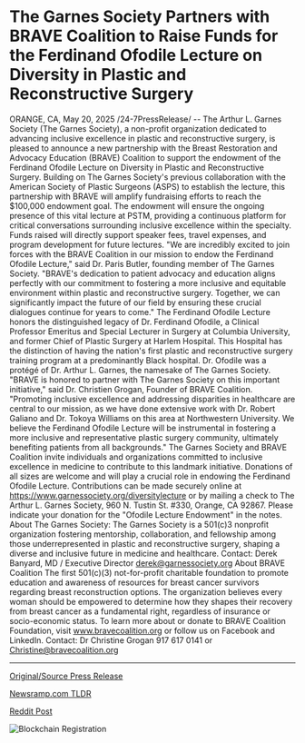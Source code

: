 # The Garnes Society Partners with BRAVE Coalition to Raise Funds for the Ferdinand Ofodile Lecture on Diversity in Plastic and Reconstructive Surgery

ORANGE, CA, May 20, 2025 /24-7PressRelease/ -- The Arthur L. Garnes Society (The Garnes Society), a non-profit organization dedicated to advancing inclusive excellence in plastic and reconstructive surgery, is pleased to announce a new partnership with the Breast Restoration and Advocacy Education (BRAVE) Coalition to support the endowment of the Ferdinand Ofodile Lecture on Diversity in Plastic and Reconstructive Surgery.   Building on The Garnes Society's previous collaboration with the American Society of Plastic Surgeons (ASPS) to establish the lecture, this partnership with BRAVE will amplify fundraising efforts to reach the $100,000 endowment goal. The endowment will ensure the ongoing presence of this vital lecture at PSTM, providing a continuous platform for critical conversations surrounding inclusive excellence within the specialty. Funds raised will directly support speaker fees, travel expenses, and program development for future lectures.  "We are incredibly excited to join forces with the BRAVE Coalition in our mission to endow the Ferdinand Ofodile Lecture," said Dr. Paris Butler, founding member of The Garnes Society. "BRAVE's dedication to patient advocacy and education aligns perfectly with our commitment to fostering a more inclusive and equitable environment within plastic and reconstructive surgery. Together, we can significantly impact the future of our field by ensuring these crucial dialogues continue for years to come."  The Ferdinand Ofodile Lecture honors the distinguished legacy of Dr. Ferdinand Ofodile, a Clinical Professor Emeritus and Special Lecturer in Surgery at Columbia University, and former Chief of Plastic Surgery at Harlem Hospital. This Hospital has the distinction of having the nation's first plastic and reconstructive surgery training program at a predominantly Black hospital. Dr. Ofodile was a protégé of Dr. Arthur L. Garnes, the namesake of The Garnes Society.  "BRAVE is honored to partner with The Garnes Society on this important initiative," said Dr. Christien Grogan, Founder of BRAVE Coalition. "Promoting inclusive excellence and addressing disparities in healthcare are central to our mission, as we have done extensive work with Dr. Robert Galiano and Dr. Tokoya Williams on this area at Northwestern University. We believe the Ferdinand Ofodile Lecture will be instrumental in fostering a more inclusive and representative plastic surgery community, ultimately benefiting patients from all backgrounds."  The Garnes Society and BRAVE Coalition invite individuals and organizations committed to inclusive excellence in medicine to contribute to this landmark initiative. Donations of all sizes are welcome and will play a crucial role in endowing the Ferdinand Ofodile Lecture. Contributions can be made securely online at https://www.garnessociety.org/diversitylecture or by mailing a check to The Arthur L. Garnes Society, 960 N. Tustin St. #330, Orange, CA 92867. Please indicate your donation for the "Ofodile Lecture Endowment" in the notes.  About The Garnes Society: The Garnes Society is a 501(c)3 nonprofit organization fostering mentorship, collaboration, and fellowship among those underrepresented in plastic and reconstructive surgery, shaping a diverse and inclusive future in medicine and healthcare.  Contact: Derek Banyard, MD / Executive Director derek@garnessociety.org  About BRAVE Coalition  The first 501(c)(3) not-for-profit charitable foundation to promote education and awareness of resources for breast cancer survivors regarding breast reconstruction options. The organization believes every woman should be empowered to determine how they shapes their recovery from breast cancer as a fundamental right, regardless of insurance or socio-economic status. To learn more about or donate to BRAVE Coalition Foundation, visit www.bravecoalition.org or follow us on Facebook and LinkedIn.  Contact: Dr Christine Grogan 917 617 0141 or Christine@bravecoalition.org 

---

[Original/Source Press Release](https://www.24-7pressrelease.com/press-release/522984/the-garnes-society-partners-with-brave-coalition-to-raise-funds-for-the-ferdinand-ofodile-lecture-on-diversity-in-plastic-and-reconstructive-surgery)
                    

[Newsramp.com TLDR](https://newsramp.com/curated-news/the-garnes-society-and-brave-coalition-join-forces-to-endow-lecture-on-diversity-in-plastic-surgery/0c2726120a0a30840ecdae36329bc993) 

 



[Reddit Post](https://www.reddit.com/r/newsramp/comments/1kqz2gh/the_garnes_society_and_brave_coalition_join/) 



![Blockchain Registration](https://cdn.newsramp.app/24-7PressRelease/qrcode/255/20/arch56yS.webp)